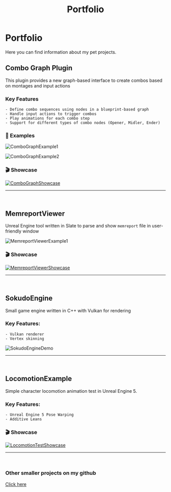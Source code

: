 ﻿---
layout: default
title: Portfolio
permalink: /portfolio/
---

# Portfolio

Here you can find information about my pet projects.

## Combo Graph Plugin
This plugin provides a new graph-based interface to create combos based on montages and input actions

### Key Features
    - Define combo sequences using nodes in a blueprint-based graph
    - Handle input actions to trigger combos
    - Play animations for each combo step
    - Support for different types of combo nodes (Opener, Midler, Ender)

### 📙 Examples

![ComboGraphExample1](https://apokrif6.github.io/assets/images/portfolio/combograph/ComboGraphExample1.png)

![ComboGraphExample2](https://apokrif6.github.io/assets/images/portfolio/combograph/ComboGraphExample2.png)

### 🎬 Showcase

[![ComboGraphShowcase](https://img.youtube.com/vi/tODbzmV0z-w/0.jpg)](https://youtu.be/tODbzmV0z-w)

---
<br>

## MemreportViewer
Unreal Engine tool written in Slate to parse and show `memreport` file in user-friendly window

![MemreportViewerExample1](https://apokrif6.github.io/assets/images/portfolio/memreportviewer/MemreportViewerExample1.png)

### 🎬 Showcase

[![MemreportViewerShowcase](https://img.youtube.com/vi/Z8CuVX3FD7c/0.jpg)](https://youtu.be/Z8CuVX3FD7c)

---
<br>

## SokudoEngine
Small game engine written in C++ with Vulkan for rendering

### Key Features:

    - Vulkan renderer
    - Vertex skinning

![SokudoEngineDemo](https://apokrif6.github.io/assets/images/portfolio/sokudoengine/Demo.png)

---
<br>

## LocomotionExample
Simple character locomotion animation test in Unreal Engine 5.

### Key Features:

    - Unreal Engine 5 Pose Warping
    - Additive Leans

### 🎬 Showcase

[![LocomotionTestShowcase](https://img.youtube.com/vi/NAeK-juTPIw/0.jpg)](https://youtu.be/NAeK-juTPIw)

---
<br>

### Other smaller projects on my github

[Click here](https://github.com/apokrif6)